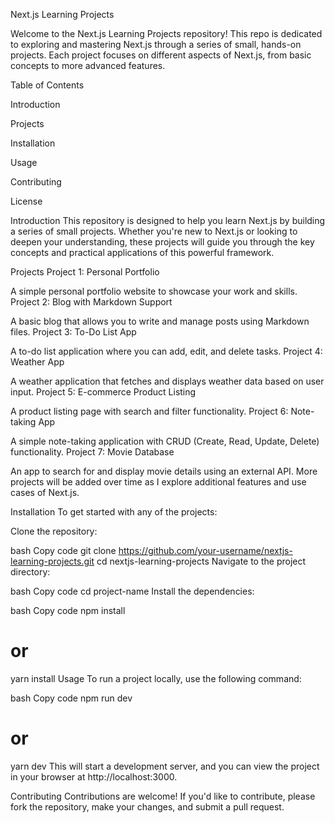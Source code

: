 Next.js Learning Projects
 
Welcome to the Next.js Learning Projects repository! This repo is dedicated to exploring and mastering Next.js through a series of small, hands-on projects. Each project focuses on different aspects of Next.js, from basic concepts to more advanced features.

Table of Contents

Introduction

Projects

Installation

Usage

Contributing

License

Introduction
This repository is designed to help you learn Next.js by building a series of small projects. Whether you're new to Next.js or looking to deepen your understanding, these projects will guide you through the key concepts and practical applications of this powerful framework.

Projects
Project 1: Personal Portfolio

A simple personal portfolio website to showcase your work and skills.
Project 2: Blog with Markdown Support

A basic blog that allows you to write and manage posts using Markdown files.
Project 3: To-Do List App

A to-do list application where you can add, edit, and delete tasks.
Project 4: Weather App

A weather application that fetches and displays weather data based on user input.
Project 5: E-commerce Product Listing

A product listing page with search and filter functionality.
Project 6: Note-taking App

A simple note-taking application with CRUD (Create, Read, Update, Delete) functionality.
Project 7: Movie Database

An app to search for and display movie details using an external API.
More projects will be added over time as I explore additional features and use cases of Next.js.

Installation
To get started with any of the projects:

Clone the repository:

bash
Copy code
git clone https://github.com/your-username/nextjs-learning-projects.git
cd nextjs-learning-projects
Navigate to the project directory:

bash
Copy code
cd project-name
Install the dependencies:

bash
Copy code
npm install
# or
yarn install
Usage
To run a project locally, use the following command:

bash
Copy code
npm run dev
# or
yarn dev
This will start a development server, and you can view the project in your browser at http://localhost:3000.

Contributing
Contributions are welcome! If you'd like to contribute, please fork the repository, make your changes, and submit a pull request.
